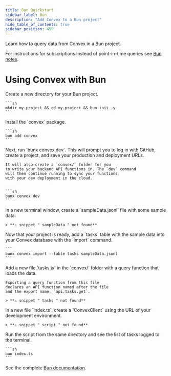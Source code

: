 ```yaml
---
title: Bun Quickstart
sidebar_label: Bun
description: "Add Convex to a Bun project"
hide_table_of_contents: true
sidebar_position: 450
---
```





Learn how to query data from Convex in a Bun project.

For instructions for subscriptions instead of point-in-time queries see
[Bun notes](/client/javascript/bun.mdx).

# Using Convex with Bun

<StepByStep>
  <Step title="Create a new Bun project">
    Create a new directory for your Bun project.

    ```sh
    mkdir my-project && cd my-project && bun init -y
    ```

  </Step>
  <Step title="Install the Convex client and server library">
    Install the `convex` package.

    ```sh
    bun add convex
    ```

  </Step>
  <Step title="Set up a Convex dev deployment">
    Next, run `bunx convex dev`. This
    will prompt you to log in with GitHub,
    create a project, and save your production and deployment URLs.

    It will also create a `convex/` folder for you
    to write your backend API functions in. The `dev` command
    will then continue running to sync your functions
    with your dev deployment in the cloud.


    ```sh
    bunx convex dev
    ```

  </Step>

  <Step title="Create sample data for your database">
    In a new terminal window, create a `sampleData.jsonl`
    file with some sample data.

    > **⚠ snippet " sampleData " not found**

  </Step>

  <Step title="Add the sample data to your database">
    Now that your project is ready, add a `tasks` table
    with the sample data into your Convex database with
    the `import` command.

    ```
    bunx convex import --table tasks sampleData.jsonl
    ```

  </Step>

  <Step title="Expose a database query">
    Add a new file `tasks.js` in the `convex/` folder
    with a query function that loads the data.

    Exporting a query function from this file
    declares an API function named after the file
    and the export name, `api.tasks.get`.

    > **⚠ snippet " tasks " not found**

  </Step>

  <Step title="Connect the script to your backend">
    In a new file `index.ts`, create a `ConvexClient` using
    the URL of your development environment.

    > **⚠ snippet " script " not found**

  </Step>

  <Step title="Run the script">
    Run the script from the same directory and see the list of tasks logged to the terminal.

    ```sh
    bun index.ts
    ```

  </Step>

</StepByStep>

See the complete [Bun documentation](/client/javascript/bun.mdx).
